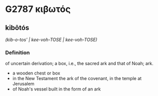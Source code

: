# G2787 κιβωτός

## kibōtós

_(kib-o-tos' | kee-voh-TOSE | kee-voh-TOSE)_

### Definition

of uncertain derivation; a box, i.e., the sacred ark and that of Noah; ark.

- a wooden chest or box
- in the New Testament the ark of the covenant, in the temple at Jerusalem
- of Noah's vessel built in the form of an ark

